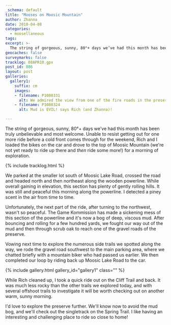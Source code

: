 ```yaml
---
_schema: default
title: "Mooses on Moosic Mountain"
author: Zhanna
date: 2010-04-08
categories:
  - moosellaneous
tags:
excerpt: >- 
  The string of gorgeous, sunny, 80°+ days we’ve had this month has been truly unbelievable and most welcome. Unable to resist getting out for one more ride before a cold front comes through for the weekend, Rich and I loaded the bikes on the car and drove to the top of Moosic Mountain.
geocaches: false
surveymarks: false
tracklog: 08APR10.gpx
post_id: 886
layout: post  
galleries:
  gallery1:
    suffix: cm
    images:
    - filename: P1080331
      alt: We admired the view from one of the fire roads in the preserve.
    - filename: P1080324
      alt: Mud is EVIL! says Rich (and Zhanna)!      

---
```


The string of gorgeous, sunny, 80°+ days we've had this month has been truly unbelievable and most welcome.  Unable to resist getting out for one more ride before a cold front comes through for the weekend, Rich and I loaded the bikes on the car and drove to the top of Moosic Mountain (we're not yet ready to ride up there and _then_ ride some more!) for a morning of exploration.

{% include tracklog.html %}

We parked at the smaller lot south of Moosic Lake Road, crossed the road and headed north and then northeast along the wooden powerline.  While overall gaining in elevation, this section has plenty of gently rolling hills.  It was still and peaceful this morning along the powerline.  I detected a piney scent in the air from time to time.  

Unfortunately, the next part of the ride, after turning to the northwest, wasn't so peaceful.  The Game Kommission has made a sickening mess of this section of the powerline and it's now a bog of deep, viscous mud.  After bouncing and rolling for a few hundred yards, we fought our way out of the mud and then through scrub oak to reach one of the gravel roads of the preserve.  

Vowing next time to explore the numerous side trails we spotted along the way, we rode the gravel road southwest to the main parking area, where we chatted briefly with a mountain biker who had passed us earlier.  We then completed our loop by riding back up Moosic Lake Road to the car.

{% include gallery.html gallery_id="gallery1" class="" %}

While Rich cleaned up, I took a quick ride out on the Cliff Trail and back.  It was much less rocky than the other trails we explored today, and with several offshoot trails to investigate it will be worth checking out on another warm, sunny morning.

I'd love to explore the preserve further.  We'll know now to avoid the mud bog, and we'll check out the singletrack on the Spring Trail.  I like having an interesting and challenging place to ride so close to home!

   